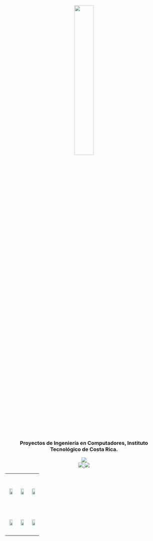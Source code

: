 <h1 align="center">
  <img width=35%  src="https://res.cloudinary.com/dek4evg4t/image/upload/v1561089623/TEC/ce-itcr.png" alt="" />
</h1>

<h3 align="center">
	Proyectos de Ingeniería en Computadores, Instituto Tecnológico de Costa Rica.
</h3>

<p align="center">
	<a href="https://ce-itcr.github.io/">
    <img src="https://img.shields.io/badge/ce--itcr-website-orange.svg">
  </a><br>
	<a href="https://github.com/ce-itcr/ce-itcr.github.io/blob/master/LICENSE">
    <img src="https://img.shields.io/badge/license-GPL--3.0-blue.svg">
  </a>
	<a href="https://github.com/ce-itcr/ce-itcr.github.io">
    <img src="https://img.shields.io/badge/build-passing-success.svg">
  </a>
</p>

|  |  |   |
| --- | --- | --- |
| <h1 align="center"><a href="https://github.com/ce-itcr/Gladiators-GBP"><img width=70% src="https://res.cloudinary.com/dek4evg4t/image/upload/v1561091954/TEC/preview_gladiatorsgbp.jpg" /></a></h1> | <h1 align="center"><a href="https://github.com/ce-itcr/MyInvincibleLibrary"><img width=70% src="https://res.cloudinary.com/dek4evg4t/image/upload/v1561091953/TEC/preview_myinvinciblelibrary.jpg" /></a></h1> | <h1 align="center"><a href="https://github.com/ce-itcr/TareaCorta"><img width=70% src="https://res.cloudinary.com/dek4evg4t/image/upload/v1561091954/TEC/preview_carfactory.jpg" /></a></h1> |
|  |  |  |
| <h1 align="center"><a href="https://github.com/ce-itcr/Proyecto2_GameofSorts"><img width=70% src="https://res.cloudinary.com/dek4evg4t/image/upload/v1561091954/TEC/preview_gos.jpg" /></a></h1> | <h1 align="center"><a href="https://github.com/ce-itcr/TareaCorta2_SortMobile"><img width=70% src="https://res.cloudinary.com/dek4evg4t/image/upload/v1561091953/TEC/preview_sortmobile.jpg" /></a></h1> | <h1 align="center"><a href="https://github.com/ce-itcr/Proyecto1_Dots"><img width=70% src="https://res.cloudinary.com/dek4evg4t/image/upload/v1561091954/TEC/preview_dots.jpg" /></a></h1> |
|  |  |  |



